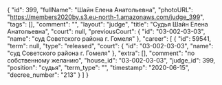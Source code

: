 {
    "id": 399,
    "fullName": "Шайн Елена Анатольевна",
    "photoURL": "https://members2020by.s3.eu-north-1.amazonaws.com/judge_399",
    "tags": [],
    "comment": "",
    "layout": "judge",
    "title": "Судья Шайн Елена Анатольевна",
    "court": null,
    "previousCourt": {
        "id": "03-002-03-03",
        "name": "суд Советского района г. Гомеля"
    },
    "career": [
        {
            "id": 59541,
            "term": null,
            "type": "released",
            "court": {
                "id": "03-002-03-03",
                "name": "суд Советского района г. Гомеля"
            },
            "extra": [],
            "comment": "по собственному желанию",
            "house_id": "03-002-03-03",
            "judge_id": 399,
            "position": "судья",
            "term_type": "",
            "timestamp": "2020-06-15",
            "decree_number": "213"
        }
    ]
}